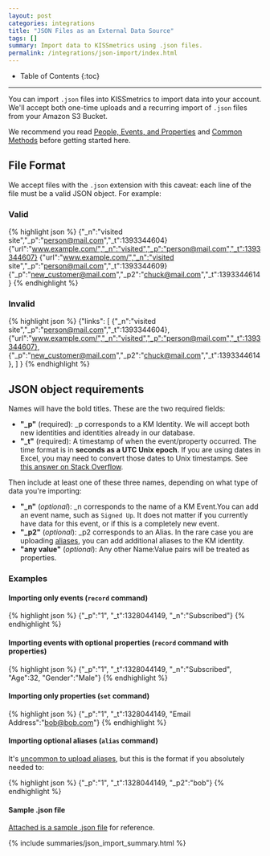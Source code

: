 ```yaml
---
layout: post
categories: integrations
title: "JSON Files as an External Data Source"
tags: []
summary: Import data to KISSmetrics using .json files.
permalink: /integrations/json-import/index.html
---
```

* Table of Contents
{:toc}
* * *

You can import `.json` files into KISSmetrics to import data into your account. We'll accept both one-time uploads and a recurring import of `.json` files from your Amazon S3 Bucket.

We recommend you read [People, Events, and Properties][pep] and [Common Methods][common-methods] before getting started here.

## File Format

We accept files with the `.json` extension with this caveat: each line of the file must be a valid JSON object. For example:


### Valid

{% highlight json %}
{"_n":"visited site","_p":"person@mail.com","_t":1393344604}
{"url":"www.example.com/","_n":"visited","_p":"person@mail.com","_t":1393344607}
{"url":"www.example.com/","_n":"visited site","_p":"person@mail.com","_t":1393344609}
{"_p":"new_customer@mail.com","_p2":"chuck@mail.com","_t":1393344614}
{% endhighlight %}

### Invalid

{% highlight json %}
{"links":
  [
    {"_n":"visited site","_p":"person@mail.com","_t":1393344604},
    {"url":"www.example.com/","_n":"visited","_p":"person@mail.com","_t":1393344607},
    {"_p":"new_customer@mail.com","_p2":"chuck@mail.com","_t":1393344614},
  ]
}
{% endhighlight %}


## JSON object requirements

Names will have the bold titles. These are the two required fields:

* **"_p"** (required): _p corresponds to a KM Identity. We will accept both new identities and identities already in our database.
* **"_t"** (required): A timestamp of when the event/property occurred. The time format is in **seconds as a UTC Unix epoch**. If you are using dates in Excel, you may need to convert those dates to Unix timestamps. See [this answer on Stack Overflow][stackoverflow].

Then include at least one of these three names, depending on what type of data you're importing:

* **"_n"** (*optional*): _n corresponds to the name of a KM Event.You can add an event name, such as `Signed Up`. It does not matter if you currently have data for this event, or if this is a completely new event.
* **"_p2"** (*optional*): _p2 corresponds to an Alias. In the rare case you are uploading [aliases][alias], you can add additional aliases to the KM identity.
* **"any value"** (*optional*): Any other Name:Value pairs will be treated as properties.

### Examples

#### Importing only events (`record` command)

{% highlight json %}
{"_p":"1", "_t":1328044149, "_n":"Subscribed"}
{% endhighlight %}

#### Importing events with optional properties (`record` command with properties)

{% highlight json %}
{"_p":"1", "_t":1328044149, "_n":"Subscribed", "Age":32, "Gender":"Male"}
{% endhighlight %}

#### Importing only properties (`set` command)

{% highlight json %}
{"_p":"1", "_t":1328044149, "Email Address":"bob@bob.com"}
{% endhighlight %}

#### Importing optional aliases (`alias` command)

It's [uncommon to upload aliases][alias], but this is the format if you absolutely needed to:

{% highlight json %}
{"_p":"1", "_t":1328044149, "_p2":"bob"}
{% endhighlight %}

#### Sample .json file

[Attached is a sample .json file][sample-json] for reference.

{% include summaries/json_import_summary.html %}

[stackoverflow]: http://stackoverflow.com/questions/1703505/excel-date-to-unix-timestamp
[pep]: /getting-started/people-events-properties
[common-methods]: /apis/common-methods
[sample-json]: http://kissmetrics-support-files.s3.amazonaws.com/assets/integrations/json-import/json-import-sample.json
[alias]: /apis/specifications#when-to-alias
